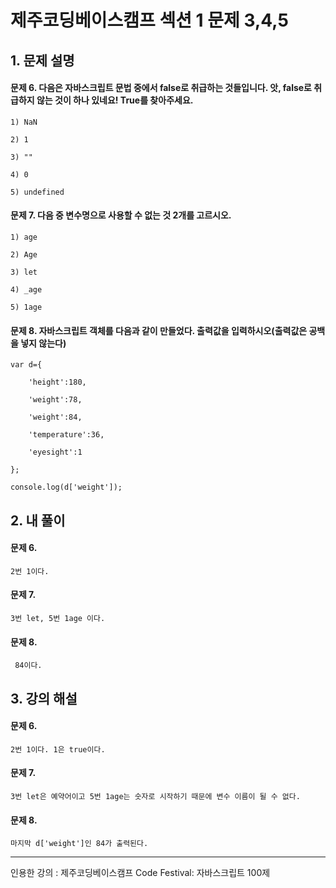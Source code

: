 # 제주코딩베이스캠프 섹션 1 문제 3,4,5

## 1. 문제 설명

#### 문제 6. 다음은 자바스크립트 문법 중에서 false로 취급하는 것들입니다. 앗, false로 취급하지 않는 것이 하나 있네요! True를 찾아주세요.

    1) NaN

    2) 1

    3) ""

    4) 0

    5) undefined



#### 문제 7. 다음 중 변수명으로 사용할 수 없는 것 2개를 고르시오.
        
    1) age

    2) Age

    3) let

    4) _age

    5) 1age



#### 문제 8. 자바스크립트 객체를 다음과 같이 만들었다. 출력값을 입력하시오(출력값은 공백을 넣지 않는다)

    
	var d={

		'height':180,

		'weight':78,

		'weight':84,

		'temperature':36,

		'eyesight':1

	};

    console.log(d['weight']);


## 2. 내 풀이

#### 문제 6. 

	2번 1이다.


#### 문제 7.

	3번 let, 5번 1age 이다.


#### 문제 8. 
 	
     84이다.


## 3. 강의 해설

#### 문제 6.
	
    2번 1이다. 1은 true이다.
   
#### 문제 7.
	
    3번 let은 예약어이고 5번 1age는 숫자로 시작하기 때문에 변수 이름이 될 수 없다.

#### 문제 8.
	
    마지막 d['weight']인 84가 출력된다.



***

인용한 강의 : 제주코딩베이스캠프 Code Festival: 자바스크립트 100제
